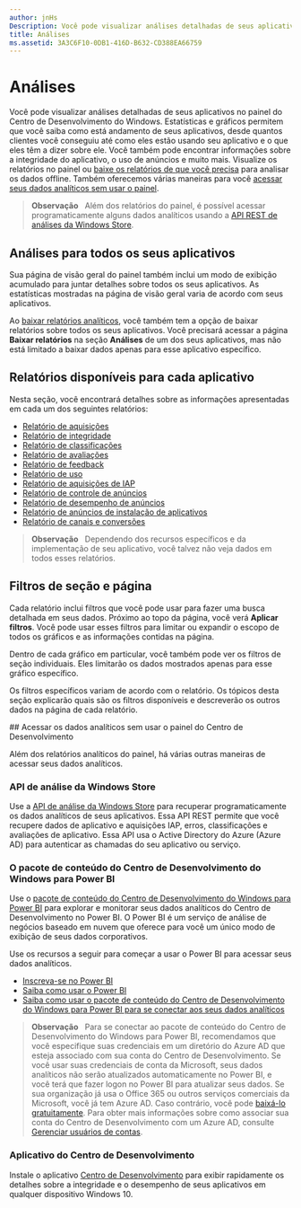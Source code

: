 ```yaml
---
author: jnHs
Description: Você pode visualizar análises detalhadas de seus aplicativos no painel do Centro de Desenvolvimento do Windows.
title: Análises
ms.assetid: 3A3C6F10-0DB1-416D-B632-CD388EA66759
---
```


# Análises

Você pode visualizar análises detalhadas de seus aplicativos no painel do Centro de Desenvolvimento do Windows. Estatísticas e gráficos permitem que você saiba como está andamento de seus aplicativos, desde quantos clientes você conseguiu até como eles estão usando seu aplicativo e o que eles têm a dizer sobre ele. Você também pode encontrar informações sobre a integridade do aplicativo, o uso de anúncios e muito mais. Visualize os relatórios no painel ou [baixe os relatórios de que você precisa](download-analytic-reports.md) para analisar os dados offline. Também oferecemos várias maneiras para você [acessar seus dados analíticos sem usar o painel](#no-dashboard).

> **Observação**
            &nbsp;&nbsp;Além dos relatórios do painel, é possível acessar programaticamente alguns dados analíticos usando a [API REST de análises da Windows Store](../monetize/access-analytics-data-using-windows-store-services.md).

## Análises para todos os seus aplicativos


Sua página de visão geral do painel também inclui um modo de exibição acumulado para juntar detalhes sobre todos os seus aplicativos. As estatísticas mostradas na página de visão geral varia de acordo com seus aplicativos.

Ao [baixar relatórios analíticos](download-analytic-reports.md), você também tem a opção de baixar relatórios sobre todos os seus aplicativos. Você precisará acessar a página **Baixar relatórios** na seção **Análises** de um dos seus aplicativos, mas não está limitado a baixar dados apenas para esse aplicativo específico.

## Relatórios disponíveis para cada aplicativo


Nesta seção, você encontrará detalhes sobre as informações apresentadas em cada um dos seguintes relatórios:

-   [Relatório de aquisições](acquisitions-report.md)
-   [Relatório de integridade](health-report.md)
-   [Relatório de classificações](ratings-report.md)
-   [Relatório de avaliações](reviews-report.md)
-   [Relatório de feedback](feedback-report.md)
-   [Relatório de uso](usage-report.md)
-   [Relatório de aquisições de IAP](iap-acquisitions-report.md)
-   [Relatório de controle de anúncios](ad-mediation-report.md)
-   [Relatório de desempenho de anúncios](advertising-performance-report.md)
-   [Relatório de anúncios de instalação de aplicativos](app-install-ads-reports.md)
-   [Relatório de canais e conversões](channels-and-conversions-report.md)

> **Observação**
            &nbsp;&nbsp;Dependendo dos recursos específicos e da implementação de seu aplicativo, você talvez não veja dados em todos esses relatórios.

## Filtros de seção e página

Cada relatório inclui filtros que você pode usar para fazer uma busca detalhada em seus dados. Próximo ao topo da página, você verá **Aplicar filtros**. Você pode usar esses filtros para limitar ou expandir o escopo de todos os gráficos e as informações contidas na página.

Dentro de cada gráfico em particular, você também pode ver os filtros de seção individuais. Eles limitarão os dados mostrados apenas para esse gráfico específico.

Os filtros específicos variam de acordo com o relatório. Os tópicos desta seção explicarão quais são os filtros disponíveis e descreverão os outros dados na página de cada relatório.

<span id="no-dashboard"/>
## Acessar os dados analíticos sem usar o painel do Centro de Desenvolvimento

Além dos relatórios analíticos do painel, há várias outras maneiras de acessar seus dados analíticos.

### API de análise da Windows Store

Use a [API de análise da Windows Store](../monetize/access-analytics-data-using-windows-store-services.md) para recuperar programaticamente os dados analíticos de seus aplicativos. Essa API REST permite que você recupere dados de aplicativo e aquisições IAP, erros, classificações e avaliações de aplicativo. Essa API usa o Active Directory do Azure (Azure AD) para autenticar as chamadas do seu aplicativo ou serviço.

### O pacote de conteúdo do Centro de Desenvolvimento do Windows para Power BI

Use o [pacote de conteúdo do Centro de Desenvolvimento do Windows para Power BI](https://powerbi.microsoft.com/documentation/powerbi-content-pack-windows-dev-center/) para explorar e monitorar seus dados analíticos do Centro de Desenvolvimento no Power BI. O Power BI é um serviço de análise de negócios baseado em nuvem que oferece para você um único modo de exibição de seus dados corporativos.

Use os recursos a seguir para começar a usar o Power BI para acessar seus dados analíticos.

* [Inscreva-se no Power BI](https://powerbi.microsoft.com/documentation/powerbi-service-self-service-signup-for-power-bi/)
* [Saiba como usar o Power BI](https://powerbi.microsoft.com/guided-learning/)
* [Saiba como usar o pacote de conteúdo do Centro de Desenvolvimento do Windows para Power BI para se conectar aos seus dados analíticos](https://powerbi.microsoft.com/documentation/powerbi-content-pack-windows-dev-center/)

> **Observação**
            &nbsp;&nbsp;Para se conectar ao pacote de conteúdo do Centro de Desenvolvimento do Windows para Power BI, recomendamos que você especifique suas credenciais em um diretório do Azure AD que esteja associado com sua conta do Centro de Desenvolvimento. Se você usar suas credenciais de conta da Microsoft, seus dados analíticos não serão atualizados automaticamente no Power BI, e você terá que fazer logon no Power BI para atualizar seus dados. Se sua organização já usa o Office 365 ou outros serviços comerciais da Microsoft, você já tem Azure AD. Caso contrário, você pode [baixá-lo gratuitamente](http://go.microsoft.com/fwlink/p/?LinkId=703757). Para obter mais informações sobre como associar sua conta do Centro de Desenvolvimento com um Azure AD, consulte [Gerenciar usuários de contas](manage-account-users.md).

### Aplicativo do Centro de Desenvolvimento

Instale o aplicativo [Centro de Desenvolvimento](https://www.microsoft.com/store/apps/dev-center/9nblggh4r5ws) para exibir rapidamente os detalhes sobre a integridade e o desempenho de seus aplicativos em qualquer dispositivo Windows 10. 


<!--HONumber=May16_HO2-->


